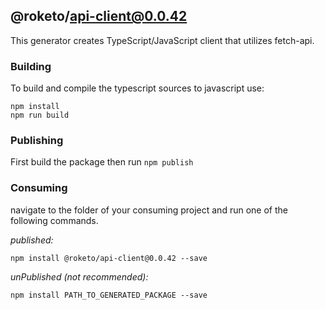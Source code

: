 ## @roketo/api-client@0.0.42

This generator creates TypeScript/JavaScript client that utilizes fetch-api.

### Building

To build and compile the typescript sources to javascript use:
```
npm install
npm run build
```

### Publishing

First build the package then run ```npm publish```

### Consuming

navigate to the folder of your consuming project and run one of the following commands.

_published:_

```
npm install @roketo/api-client@0.0.42 --save
```

_unPublished (not recommended):_

```
npm install PATH_TO_GENERATED_PACKAGE --save
